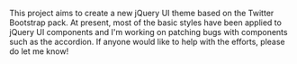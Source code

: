 This project aims to create a new jQuery UI theme based on the Twitter Bootstrap pack. At present, most of the basic styles have been applied to jQuery UI components and I'm working on patching bugs with components such as the accordion. If anyone would like to help with the efforts, please do let me know!